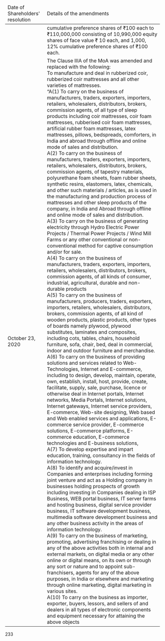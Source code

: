 <table><thead><tr><td>Date of Shareholders' resolution</td><td>Details of the amendments</td></tr></thead><tbody><tr><td></td><td>cumulative preference shares of ₹100 each to ₹110,000,000 consisting of 10,990,000 equity shares of face value ₹ 10 each, and 1,000, 12% cumulative preference shares of ₹100 each.</td></tr><tr><td>October 23, 2020</td><td>The Clause IIIA of the MoA was amended and replaced with the following:<br/>To manufacture and deal in rubberized coir, rubberized coir mattresses and all other varieties of mattresses.<br/>“A(1) To carry on the business of manufacturers, traders, exporters, importers, retailers, wholesalers, distributors, brokers, commission agents, of all type of sleep products including coir mattresses, coir foam mattresses, rubberised coir foam mattresses, artificial rubber foam mattresses, latex mattresses, pillows, bedspreads, comforters, in India and abroad through offline and online mode of sales and distribution.<br/>A(2) To carry on the business of manufacturers, traders, exporters, importers, retailers, wholesalers, distributors, brokers, commission agents, of tapestry materials, polyurethane foam sheets, foam rubber sheets, synthetic resins, elastomers, latex, chemicals, and other such materials / articles, as is used in the manufacturing and production process of mattresses and other sleep products of the company, in India and Abroad through offline and online mode of sales and distribution.<br/>A(3) To carry on the business of generating electricity through Hydro Electric Power Projects / Thermal Power Projects / Wind Mill Farms or any other conventional or non-conventional method for captive consumption and/or for sale.<br/>A(4) To carry on the business of manufacturers, traders, exporters, importers, retailers, wholesalers, distributors, brokers, commission agents, of all kinds of consumer, industrial, agricultural, durable and non-durable products<br/>A(5) To carry on the business of manufacturers, producers, traders, exporters, importers, retailers, wholesalers, distributors, brokers, commission agents, of all kind of wooden products, plastic products, other types of boards namely plywood, plywood substitutes, laminates and composites, including cots, tables, chairs, household furniture, sofa, chair, bed, deal in commercial, indoor and outdoor furniture and merchandise.<br/>A(6) To carry on the business of providing solutions and services related to Web-Technologies, Internet and E-commerce, including to design, develop, maintain, operate, own, establish, install, host, provide, create, facilitate, supply, sale, purchase, licence or otherwise deal in Internet portals, Internet networks, Media Portals, Internet solutions, Internet gateways, Internet service providers, E-commerce, Web-site designing, Web based and Web enabled services and applications, E-commerce service provider, E-commerce solutions, E-commerce platforms, E-commerce education, E-commerce technologies and E-business solutions,<br/>A(7) To develop expertise and impart education, training, consultancy in the fields of information technology.<br/>A(8) To identify and acquire/invest in Companies and enterprises including forming joint venture and act as a Holding company in businesses holding prospects of growth including investing in Companies dealing in ISP Business, WEB portal business, IT server farms and hosting business, digital service provider business, IT software development business, multimedia software development business and any other business activity in the areas of information technology.<br/>A(9) To carry on the business of marketing, promoting, advertising franchising or dealing in any of the above activities both in internal and external markets, on digital media or any other online or digital means, on its own or through any sort or nature and to appoint sub-franchisers, agents for any of the above purposes, in India or elsewhere and marketing through online marketing, digital marketing in various sites.<br/>A(10) To carry on the business as importer, exporter, buyers, lessors, and sellers of and dealers in all types of electronic components and equipment necessary for attaining the above objects</td></tr></tbody></table>

233